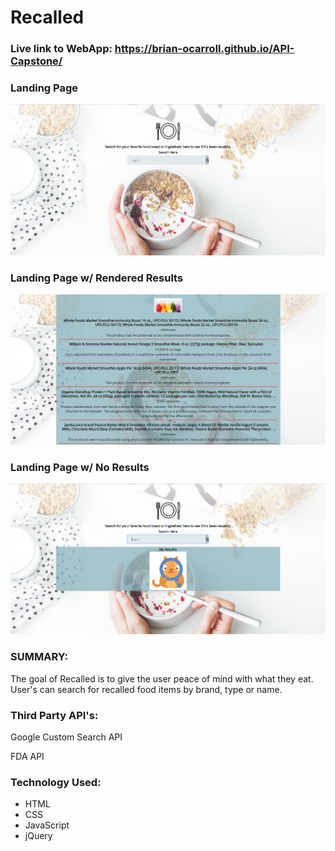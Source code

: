 
# Recalled


### Live link to WebApp: https://brian-ocarroll.github.io/API-Capstone/




### Landing Page
![Screenshot1](/images/Capture1.PNG)


### Landing Page w/ Rendered Results
![Screenshot2](/images/Capture2.PNG)


### Landing Page w/ No Results
![Screenshot3](/images/Capture3.PNG)


### SUMMARY:
The goal of Recalled is to give the user peace of mind with what they eat. User's can search for recalled food items by brand, type or name.


### Third Party API's:

Google Custom Search API

FDA API

### Technology Used:

* HTML
* CSS
* JavaScript
* jQuery


